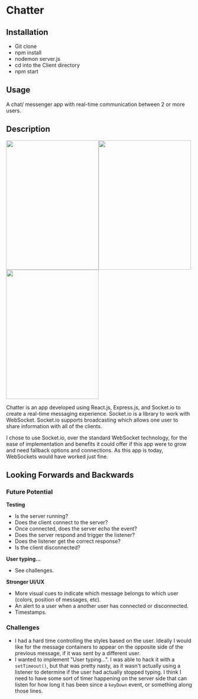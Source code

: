 # Chatter
## Installation
- Git clone
- npm install
- nodemon server.js
- cd into the Client directory
- npm start

## Usage
A chat/ messenger app with real-time communication between 2 or more users.

## Description
<img src="https://user-images.githubusercontent.com/24443103/60592761-8677de00-9d5e-11e9-8bda-14413a9437a2.png" height="350" width="250" /><img src="https://user-images.githubusercontent.com/24443103/60592986-0605ad00-9d5f-11e9-9eb0-0ff2c9d23876.png" height="350" width="250" /><img src="https://user-images.githubusercontent.com/24443103/60593077-3c432c80-9d5f-11e9-875b-0f6e7f74ab9e.png" height="350" width="250" />

Chatter is an app developed using React.js, Express.js, and Socket.io to create a real-time messaging experience. Socket.io is a library to work with WebSocket. Socket.io supports broadcasting which allows one user to share information with all of the clients.

I chose to use Socket.io, over the standard WebSocket technology, for the ease of implementation and benefits it could offer if this app were to grow and need fallback options and connections. As this app is today, WebSockets would have worked just fine.

## Looking Forwards and Backwards
### Future Potential

**Testing**
- Is the server running?
- Does the client connect to the server?
- Once connected, does the server echo the event?
- Does the server respond and trigger the listener?
- Does the listener get the correct response?
- Is the client disconnected?

**User typing...**
- See challenges.

**Stronger UI/UX**
- More visual cues to indicate which message belongs to which user (colors, position of messages, etc).
- An alert to a user when a another user has connected or disconnected.
- Timestamps.

### Challenges
- I had a hard time controlling the styles based on the user. Ideally I would like for the message containers to appear on the opposite side of the previous message, if it was sent by a different user.
- I wanted to implement "User typing...". I was able to hack it with a `setTimeout()`, but that was pretty nasty, as it wasn't actually using a listener to determine if the user had actually stopped typing. I think I need to have some sort of timer happening on the server side that can listen for how long it has been since a `keyDown` event, or something along those lines.
